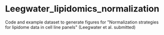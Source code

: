 # Leegwater_lipidomics_normalization
Code and example dataset to generate figures for "Normalization strategies for lipidome data in cell line panels" (Leegwater et al. submitted)
